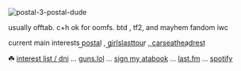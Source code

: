 
![postal-3-postal-dude](https://github.com/user-attachments/assets/0a422f4b-c267-406c-911f-9e9ff5f87926)

usually offtab. c+h ok for oomfs. btd , tf2, and mayhem fandom iwc 

current main interests p͟o͟s͟t͟a͟l͟ , g͟i͟r͟l͟s͟l͟a͟s͟t͟t͟o͟u͟r͟ , c͟a͟r͟s͟e͟a͟t͟h͟e͟a͟d͟r͟e͟s͟t͟

☘️ [interest list / dni](boyrottedsintdni.straw.page) ... [guns.lol](https://guns.lol/boyrot) ... [sign my atabook](https://prophetoffalsehope.atabook.org/) ... [last.fm](https://www.last.fm/user/corpsehem) ... [spotify](https://open.spotify.com/user/31iydpcy5qoohkge2fdzy2oukuvy?si=f43be6e7120f49bc&nd=1&dlsi=f0a492e36d604d00) 
